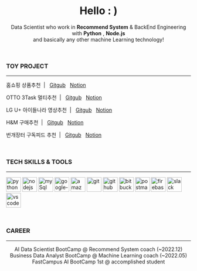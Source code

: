 <h1 align="center">Hello : )</h1>

<p align="center">
  Data Scientist who work in <b>Recommend System</b> & BackEnd Engineering with <b>Python</b> , <b>Node.js</b>
  <br/>  and basically any other machine Learning technology!
</p>

<br />


 ### TOY PROJECT

---

<p> 홈쇼핑 상품추천&nbsp;&nbsp;|&nbsp;&nbsp;&nbsp;<a href="https://mmm-e-commerce.chloemin.com">Gitgub</a>&nbsp;&nbsp;&nbsp;<a href="https://github.com/MINYUKYUNG/react-e-commerce-site">Notion</a></p>

<p>OTTO 3Task 멀티추천&nbsp;&nbsp;|&nbsp;&nbsp;&nbsp;<a href="https://mmm-e-commerce.chloemin.com">Gitgub</a>&nbsp;&nbsp;&nbsp;<a href="https://github.com/MINYUKYUNG/react-e-commerce-site">Notion</a></p>

<p>LG U+ 아이들나라 영상추천&nbsp;&nbsp;|&nbsp;&nbsp;&nbsp;<a href="https://mmm-e-commerce.chloemin.com">Gitgub</a>&nbsp;&nbsp;&nbsp;<a href="https://github.com/MINYUKYUNG/react-e-commerce-site">Notion</a></p>

<p>H&M 구매추천&nbsp;&nbsp;|&nbsp;&nbsp;&nbsp;<a href="https://mmm-e-commerce.chloemin.com">Gitgub</a>&nbsp;&nbsp;&nbsp;<a href="https://github.com/MINYUKYUNG/react-e-commerce-site">Notion</a></p>

<p>번개장터 구독피드 추천&nbsp;&nbsp;|&nbsp;&nbsp;&nbsp;<a href="https://mmm-e-commerce.chloemin.com">Gitgub</a>&nbsp;&nbsp;&nbsp;<a href="https://github.com/MINYUKYUNG/react-e-commerce-site">Notion</a></p>


<br />



### TECH SKILLS & TOOLS

---

<p align="left">
  <img src="https://cdn.iconscout.com/icon/free/png-256/python-2-226051.png" alt="python" width="40" height="40">
  <img src="https://cdn.jsdelivr.net/gh/devicons/devicon/icons/nodejs/nodejs-original.svg" alt="nodejs" width="40" height="40"/>  
  <img src="https://cdn.iconscout.com/icon/free/png-512/mysql-21-1174941.png" alt="mySql" width="40" height="40">    
  <img src="https://cdn.iconscout.com/icon/free/png-512/google-cloud-2038785-1721675.png" alt="google-cloud" width="40" height="40"/>  
  <img src="https://cdn.iconscout.com/icon/free/png-512/aws-1869025-1583149.png" alt="amazon-cloud" width="40" height="40"/>
  <img src="https://cdn.jsdelivr.net/gh/devicons/devicon/icons/git/git-original.svg" alt="git" width="40" height="40"> 
  <img src="https://cdn.jsdelivr.net/gh/devicons/devicon/icons/github/github-original.svg" alt="github" width="40" height="40">  
  <img src="https://cdn.jsdelivr.net/gh/devicons/devicon/icons/bitbucket/bitbucket-original.svg" alt="bitbucket" width="40" height="40">
  <img src="https://cdn.iconscout.com/icon/free/png-512/postman-3521648-2945092.png" alt="postman" width="40" height="40">    
  <img src="https://cdn.jsdelivr.net/gh/devicons/devicon/icons/firebase/firebase-plain.svg" alt="firebase" width="40" height="40">
  <img src="https://cdn.iconscout.com/icon/free/png-512/slack-logo-1481728-1254330.png"  alt="slack" width="40" height="40">
  <img src="https://cdn.jsdelivr.net/gh/devicons/devicon/icons/vscode/vscode-original.svg" alt="vscode" width="40" height="40">
</p>


<br />


### CAREER

---

<p align="center">
  AI Data Scientist BootCamp @ Recommend System coach (~2022.12)
  <br/>  Business Data Analyst BootCamp @ Machine Learning coach (~2022.05)
  <br/>  FastCampus AI BootCamp 1st @ accomplished student
</p> 